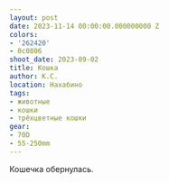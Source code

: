 ```yaml
---
layout: post
date: 2023-11-14 00:00:00.000000000 Z
colors:
- '262420'
- 0c0806
shoot_date: 2023-09-02
title: Кошка
author: К.С.
location: Нахабино
tags:
- животные
- кошки
- трёхцветные кошки
gear:
- 70D
- 55-250mm
---
```

Кошечка обернулась.

